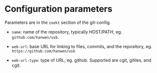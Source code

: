 
# Configuration parameters

Parameters are in the `zoekt` section of the git-config.

* `name`: name of the repository, typically HOST/PATH, eg. `github.com/hanwen/usb`.

* `web-url`: base URL for linking to files, commits, and the repository, eg.
`https://github.com/hanwen/usb`

* `web-url-type`: type of URL, eg. github. Supported are cgit, gitiles, and cgit.
